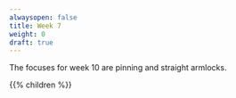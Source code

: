 ```yaml
---
alwaysopen: false
title: Week 7
weight: 0
draft: true
---
```


The focuses for week 10 are pinning and straight armlocks.

{{% children %}}